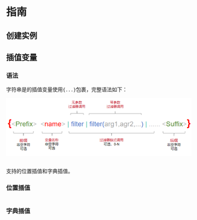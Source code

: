 # 指南

## 创建实例 



## 插值变量

### 语法

字符串是的插值变量使用`{...}`包裹，完整语法如下：

![](./images/syntax.png)

```

```




支持的位置插值和字典插值。


### 位置插值
```

```
### 字典插值
```

``` 

